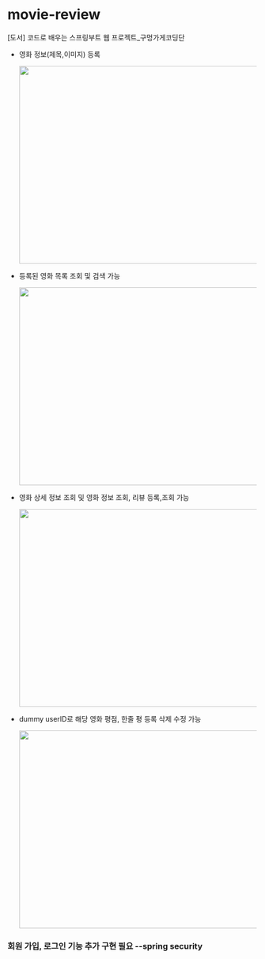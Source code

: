 # movie-review
[도서] 코드로 배우는 스프링부트 웹 프로젝트_구멍가게코딩단
- 영화 정보(제목,이미지) 등록

  <img src="https://user-images.githubusercontent.com/81209725/192561021-ef36bbe5-5123-4913-bb9d-484f4f180b5d.png" width= "600px" height= "400px"/>  
  
- 등록된 영화 목록 조회 및 검색 가능
  
  <img src="https://user-images.githubusercontent.com/81209725/192560109-871e3451-951a-4f95-b9a1-8c889d243efb.png" width= "600px" height= "400px"/>  

- 영화 상세 정보 조회 및 영화 정보 조회, 리뷰 등록,조회 가능
  
  <img src="https://user-images.githubusercontent.com/81209725/192558509-f6e90d5d-5714-49b9-9da1-8e169596556f.png" width= "600px" height= "400"/>  
  
- dummy userID로 해당 영화 평점, 한줄 평 등록 삭제 수정 가능

  <img src="https://user-images.githubusercontent.com/81209725/192561445-5a71497c-5437-4d2a-8fde-ede8b1d7fb2b.png" width= "600px" height= "400"/>    



<h3> 회원 가입, 로그인 기능 추가 구현 필요 --spring security <h3>
